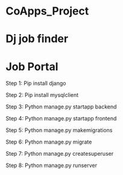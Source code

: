 # CoApps_Project

# Dj job finder

# Job Portal

Step 1: Pip install django

Step 2: Pip install mysqlclient

Step 3: Python manage.py startapp backend

Step 4: Python manage.py startapp frontend

Step 5: Python manage.py makemigrations

Step 6: Python manage.py migrate

Step 7: Python manage.py createsuperuser

Step 8: Python manage.py runserver
